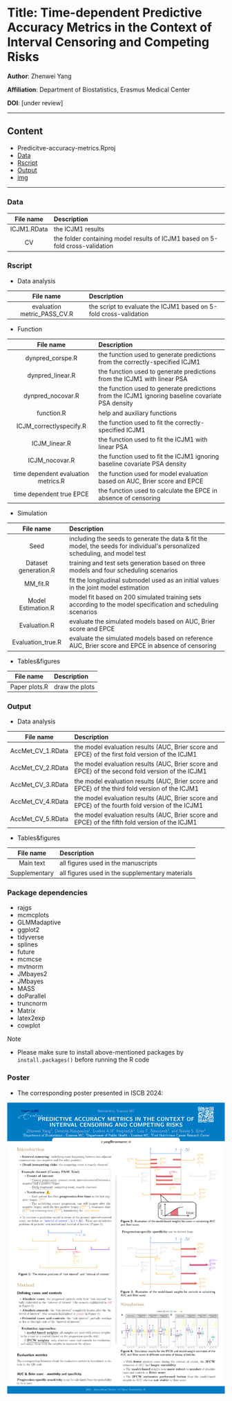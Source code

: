 # Title: Time-dependent Predictive Accuracy Metrics in the Context of Interval Censoring and Competing Risks

**Author**: Zhenwei Yang 

**Affiliation**: Department of Biostatistics, Erasmus Medical Center

**DOI**: [under review]

****

## Content

* Predicitve-accuracy-metrics.Rproj
* [Data](#Example_ICJM1)
* [Rscript](#Rscript)
* [Output](#Output)
* [img](#poster)

****

### Data

|File name| Description|
|:----------:|:--------------|
|ICJM1.RData | the ICJM1 results|
|CV | the folder containing model results of ICJM1 based on 5-fold cross-validation|

### Rscript

* Data analysis

|File name| Description|
|:----------:|:--------------|
|evaluation metric_PASS_CV.R| the script to evaluate the ICJM1 based on 5-fold cross-validation|

* Function

|File name| Description|
|:----------:|:--------------|
|dynpred_corspe.R | the function used to generate predictions from the correctly-specified ICJM1|
|dynpred_linear.R | the function used to generate predictions from the ICJM1 with linear PSA|
|dynpred_nocovar.R | the function used to generate predictions from the ICJM1 ignoring baseline covariate PSA density|
|function.R | help and auxiliary functions|
|ICJM_correctlyspecify.R | the function used to fit the correctly-specified ICJM1|
|ICJM_linear.R | the function used to fit the ICJM1 with linear PSA|
|ICJM_nocovar.R | the function used to fit the ICJM1 ignoring baseline covariate PSA density|
|time dependent evaluation metrics.R | the function used for model evaluation based on AUC, Brier score and EPCE|
|time dependent true EPCE | the function used to calculate the EPCE in absence of censoring|

* Simulation

|File name| Description|
|:----------:|:--------------|
|Seed | including the seeds to generate the data & fit the model, the seeds for individual's personalized scheduling, and model test|
|Dataset generation.R | training and test sets generation based on three models and four scheduling scenarios|
|MM_fit.R | fit the longitudinal submodel used as an initial values in the joint model estimation|
|Model Estimation.R | model fit based on 200 simulated training sets according to the model specification and scheduling scenarios|
|Evaluation.R | evaluate the simulated models based on AUC, Brier score and EPCE|
|Evaluation_true.R | evaluate the simulated models based on reference AUC, Brier score and EPCE in absence of censoring|


* Tables&figures

|File name| Description|
|:----------:|:--------------|
|Paper plots.R | draw the plots|


### Output

* Data analysis

|File name| Description|
|:----------:|:--------------|
|AccMet_CV_1.RData | the model evaluation results (AUC, Brier score and EPCE) of the first fold version of the ICJM1 |
|AccMet_CV_2.RData | the model evaluation results (AUC, Brier score and EPCE) of the second fold version of the ICJM1 |
|AccMet_CV_3.RData | the model evaluation results (AUC, Brier score and EPCE) of the third fold version of the ICJM1 |
|AccMet_CV_4.RData | the model evaluation results (AUC, Brier score and EPCE) of the fourth fold version of the ICJM1 |
|AccMet_CV_5.RData | the model evaluation results (AUC, Brier score and EPCE) of the fifth fold version of the ICJM1 |

* Tables&figures


|File name| Description|
|:----------:|:--------------|
|Main text | all figures used in the manuscripts|
|Supplementary| all figures used in the supplementary materials|

### Package dependencies

- rajgs
- mcmcplots
- GLMMadaptive
- ggplot2
- tidyverse
- splines
- future
- mcmcse
- mvtnorm
- JMbayes2
- JMbayes
- MASS
- doParallel
- truncnorm
- Matrix
- latex2exp
- cowplot

> [!Note]
> - Please make sure to install above-mentioned packages by `install.packages()` before running the R code

### Poster

- The corresponding poster presented in ISCB 2024:

![](https://github.com/ZhenweiYang96/Predicitve-accuracy-metrics/blob/main/img/2024_ISCB_Poster.png)
